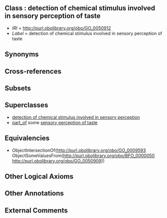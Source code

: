 
## Class : detection of chemical stimulus involved in sensory perception of taste

 * *IRI* = http://purl.obolibrary.org/obo/GO_0050912
 * *Label* = detection of chemical stimulus involved in sensory perception of taste

## Synonyms


## Cross-references


## Subsets


## Superclasses

 * [detection of chemical stimulus involved in sensory perception](../../GO/07/GO_0050907.md)
 * [part_of](../../BFO/50/BFO_0000050.md) some [sensory perception of taste](../../GO/09/GO_0050909.md)

## Equivalencies

 * ObjectIntersectionOf(<http://purl.obolibrary.org/obo/GO_0009593> ObjectSomeValuesFrom(<http://purl.obolibrary.org/obo/BFO_0000050> <http://purl.obolibrary.org/obo/GO_0050909>))

## Other Logical Axioms


## Other Annotations


## External Comments

